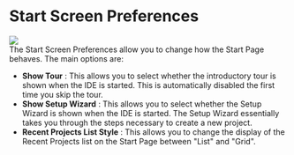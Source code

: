 # Start Screen Preferences

  
![](https://gms.magecorn.com/Manual/assets/Images/Setup_And_Version/Preferences/Start_Screen_Preferences.png)  
The Start Screen Preferences allow you to change how the Start Page
behaves. The main options are:

-   **Show Tour** : This allows you to select whether the introductory
    tour is shown when the IDE is started. This is automatically
    disabled the first time you skip the tour.
-   **Show Setup Wizard** : This allows you to select whether the Setup
    Wizard is shown when the IDE is started. The Setup Wizard
    essentially takes you through the steps necessary to create a new
    project.
-   **Recent Projects List Style** : This allows you to change the
    display of the Recent Projects list on the Start Page between "List"
    and "Grid".
